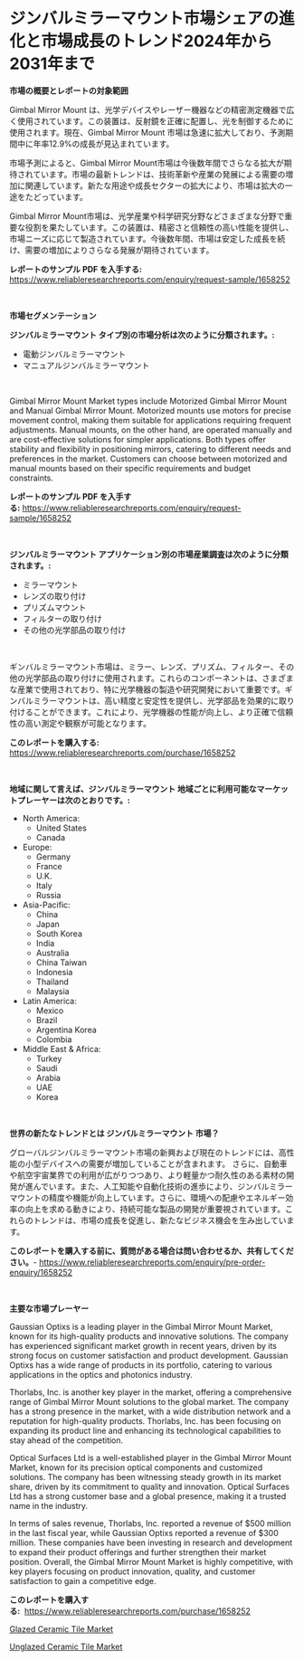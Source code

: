 <p><h1>ジンバルミラーマウント市場シェアの進化と市場成長のトレンド2024年から2031年まで</h1></p><p><strong>市場の概要とレポートの対象範囲</strong></p>
<p><p>Gimbal Mirror Mount は、光学デバイスやレーザー機器などの精密測定機器で広く使用されています。この装置は、反射鏡を正確に配置し、光を制御するために使用されます。現在、Gimbal Mirror Mount 市場は急速に拡大しており、予測期間中に年率12.9%の成長が見込まれています。</p><p>市場予測によると、Gimbal Mirror Mount市場は今後数年間でさらなる拡大が期待されています。市場の最新トレンドは、技術革新や産業の発展による需要の増加に関連しています。新たな用途や成長セクターの拡大により、市場は拡大の一途をたどっています。</p><p>Gimbal Mirror Mount市場は、光学産業や科学研究分野などさまざまな分野で重要な役割を果たしています。この装置は、精密さと信頼性の高い性能を提供し、市場ニーズに応じて製造されています。今後数年間、市場は安定した成長を続け、需要の増加によりさらなる発展が期待されています。</p></p>
<p><strong>レポートのサンプル PDF を入手する:</strong> <a href="https://www.reliableresearchreports.com/enquiry/request-sample/1658252">https://www.reliableresearchreports.com/enquiry/request-sample/1658252</a></p>
<p>&nbsp;</p>
<p><strong>市場セグメンテーション</strong></p>
<p><strong>ジンバルミラーマウント タイプ別の市場分析は次のように分類されます。:</strong></p>
<p><ul><li>電動ジンバルミラーマウント</li><li>マニュアルジンバルミラーマウント</li></ul></p>
<p>&nbsp;</p>
<p><p>Gimbal Mirror Mount Market types include Motorized Gimbal Mirror Mount and Manual Gimbal Mirror Mount. Motorized mounts use motors for precise movement control, making them suitable for applications requiring frequent adjustments. Manual mounts, on the other hand, are operated manually and are cost-effective solutions for simpler applications. Both types offer stability and flexibility in positioning mirrors, catering to different needs and preferences in the market. Customers can choose between motorized and manual mounts based on their specific requirements and budget constraints.</p></p>
<p><strong>レポートのサンプル PDF を入手する:</strong>&nbsp;<a href="https://www.reliableresearchreports.com/enquiry/request-sample/1658252">https://www.reliableresearchreports.com/enquiry/request-sample/1658252</a></p>
<p>&nbsp;</p>
<p><strong> ジンバルミラーマウント アプリケーション別の市場産業調査は次のように分類されます。:</strong></p>
<p><ul><li>ミラーマウント</li><li>レンズの取り付け</li><li>プリズムマウント</li><li>フィルターの取り付け</li><li>その他の光学部品の取り付け</li></ul></p>
<p>&nbsp;</p>
<p><p>ギンバルミラーマウント市場は、ミラー、レンズ、プリズム、フィルター、その他の光学部品の取り付けに使用されます。これらのコンポーネントは、さまざまな産業で使用されており、特に光学機器の製造や研究開発において重要です。ギンバルミラーマウントは、高い精度と安定性を提供し、光学部品を効果的に取り付けることができます。これにより、光学機器の性能が向上し、より正確で信頼性の高い測定や観察が可能となります。</p></p>
<p><strong>このレポートを購入する:</strong>&nbsp; <a href="https://www.reliableresearchreports.com/purchase/1658252">https://www.reliableresearchreports.com/purchase/1658252</a></p>
<p>&nbsp;</p>
<p><strong>地域に関して言えば、ジンバルミラーマウント 地域ごとに利用可能なマーケットプレーヤーは次のとおりです。:</strong></p>
<p><ul>
    <li>
        North America:
        <ul>
            <li>United States</li>
            <li>Canada</li>
        </ul>
    </li>
    <li>
        Europe:
        <ul>
            <li>Germany</li>
            <li>France</li>
            <li>U.K.</li>
            <li>Italy</li>
            <li>Russia</li>
        </ul>
    </li>
    <li>
        Asia-Pacific:
        <ul>
            <li>China</li>
            <li>Japan</li>
            <li>South Korea</li>
            <li>India</li>
            <li>Australia</li>
            <li>China Taiwan</li>
            <li>Indonesia</li>
            <li>Thailand</li>
            <li>Malaysia</li>
        </ul>
    </li>
    <li>
        Latin America:
        <ul>
            <li>Mexico</li>
            <li>Brazil</li>
            <li>Argentina Korea</li>
            <li>Colombia</li>
        </ul>
    </li>
    <li>
        Middle East & Africa:
        <ul>
            <li>Turkey</li>
            <li>Saudi</li>
            <li>Arabia</li>
            <li>UAE</li>
            <li>Korea</li>
        </ul>
    </li>
    </ul></p>
<p>&nbsp;</p>
<p><strong>世界の新たなトレンドとは ジンバルミラーマウント 市場？</strong></p>
<p><p>グローバルジンバルミラーマウント市場の新興および現在のトレンドには、高性能の小型デバイスへの需要が増加していることが含まれます。 さらに、自動車や航空宇宙業界での利用が広がりつつあり、より軽量かつ耐久性のある素材の開発が進んでいます。また、人工知能や自動化技術の進歩により、ジンバルミラーマウントの精度や機能が向上しています。さらに、環境への配慮やエネルギー効率の向上を求める動きにより、持続可能な製品の開発が重要視されています。これらのトレンドは、市場の成長を促進し、新たなビジネス機会を生み出しています。</p></p>
<p><strong>このレポートを購入する前に、質問がある場合は問い合わせるか、共有してください。</strong>- <a href="https://www.reliableresearchreports.com/enquiry/pre-order-enquiry/1658252">https://www.reliableresearchreports.com/enquiry/pre-order-enquiry/1658252</a></p>
<p>&nbsp;</p>
<p><strong>主要な市場プレーヤー</strong></p>
<p><p>Gaussian Optixs is a leading player in the Gimbal Mirror Mount Market, known for its high-quality products and innovative solutions. The company has experienced significant market growth in recent years, driven by its strong focus on customer satisfaction and product development. Gaussian Optixs has a wide range of products in its portfolio, catering to various applications in the optics and photonics industry.</p><p>Thorlabs, Inc. is another key player in the market, offering a comprehensive range of Gimbal Mirror Mount solutions to the global market. The company has a strong presence in the market, with a wide distribution network and a reputation for high-quality products. Thorlabs, Inc. has been focusing on expanding its product line and enhancing its technological capabilities to stay ahead of the competition.</p><p>Optical Surfaces Ltd is a well-established player in the Gimbal Mirror Mount Market, known for its precision optical components and customized solutions. The company has been witnessing steady growth in its market share, driven by its commitment to quality and innovation. Optical Surfaces Ltd has a strong customer base and a global presence, making it a trusted name in the industry.</p><p>In terms of sales revenue, Thorlabs, Inc. reported a revenue of $500 million in the last fiscal year, while Gaussian Optixs reported a revenue of $300 million. These companies have been investing in research and development to expand their product offerings and further strengthen their market position. Overall, the Gimbal Mirror Mount Market is highly competitive, with key players focusing on product innovation, quality, and customer satisfaction to gain a competitive edge.</p></p>
<p><strong>このレポートを購入する:</strong>&nbsp;&nbsp;<a href="https://www.reliableresearchreports.com/purchase/1658252">https://www.reliableresearchreports.com/purchase/1658252</a></p>
<p><p><a href="https://funky-papaya-cf4.notion.site/Glazed-Ceramic-Tile-Market-Size-Market-Share-and-Global-Market-Analysis-Report-2024-2031-5f73ceb2516648e88224bec18934793a">Glazed Ceramic Tile Market</a></p><p><a href="https://confirmed-shield-e13.notion.site/Insights-into-Unglazed-Ceramic-Tile-Market-Size-Analysing-Market-Share-Trends-and-Growth-from-202-36d48eba10b04ad3a78564c81e8b8036">Unglazed Ceramic Tile Market</a></p></p>